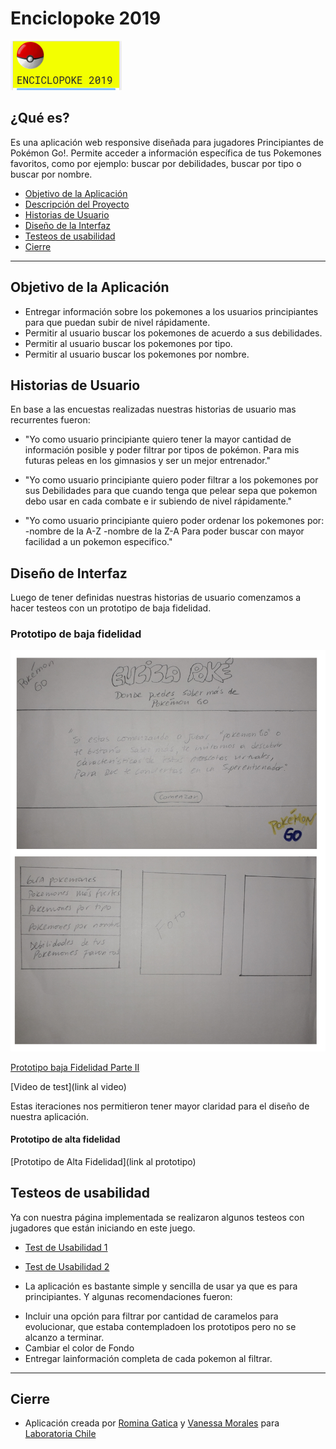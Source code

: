 # Enciclopoke 2019

![logo de la aplicacion](./src/imagenes_pokemon/Logo_aplicacion.png "Logo de la aplicación")

## ¿Qué es?

Es una aplicación web responsive diseñada para jugadores Principiantes de Pokémon Go!. 
Permite acceder a información específica de tus Pokemones favoritos, como por ejemplo: buscar por debilidades, buscar por tipo o buscar por nombre.

* [Objetivo de la Aplicación](#objetivo-de-la-aplicación)
* [Descripción del Proyecto](#descripción-del-proyecto)
* [Historias de Usuario](#historias-de-usuario)
* [Diseño de la Interfaz](#diseño-de-interfaz)
* [Testeos de usabilidad](#testeos-de-usabilidad)
* [Cierre](#cierre)

***

## Objetivo de la Aplicación

* Entregar información sobre los pokemones a los usuarios principiantes para que puedan subir de nivel rápidamente.
* Permitir al usuario buscar los pokemones de acuerdo a sus debilidades.
* Permitir al usuario buscar los pokemones por tipo.
* Permitir al usuario buscar los pokemones por nombre.

## Historias de Usuario

En base a las encuestas realizadas nuestras historias de usuario mas recurrentes fueron:

* "Yo como usuario principiante quiero tener la mayor cantidad de información posible y poder filtrar por tipos    de pokémon. Para mis futuras peleas en los gimnasios y ser un mejor entrenador."

* "Yo como usuario principiante quiero poder filtrar a los pokemones por sus Debilidades para que cuando          tenga que pelear sepa que pokemon debo usar en cada combate e ir subiendo de nivel rápidamente." 

* "Yo como usuario principiante quiero poder ordenar los pokemones por: 
   -nombre de la A-Z
   -nombre de la Z-A
  Para poder buscar con mayor facilidad a un pokemon especifico."

## Diseño de Interfaz
    
Luego de tener definidas nuestras historias de usuario comenzamos a hacer testeos con un prototipo de baja fidelidad.

### Prototipo de baja fidelidad


![prototipo de baja fidelidad](./src/imagenes_pokemon/Prototipo_Baja_Fidelidad1.jpg "prototipo de baja fidelidad")

[Prototipo baja Fidelidad Parte II](./src/imagenes_pokemon/Prototipo_Baja_Fidelidad2.jpg "prototipo de baja fidelidad")

[Video de test](link al video)

Estas iteraciones nos permitieron tener mayor claridad para el diseño de nuestra aplicación.

#### Prototipo de alta fidelidad

[Prototipo de Alta Fidelidad](link al prototipo)

## Testeos de usabilidad

Ya con nuestra página implementada se realizaron algunos testeos con jugadores que están iniciando en este juego.

* [Test de Usabilidad 1](https://www.useloom.com/share/a4480318022f4577b3265ff4010c26d3)
* [Test de Usabilidad 2](https://www.useloom.com/share/c7dac88c961440549c7d1461da0c967f)

* La aplicación es bastante simple y sencilla de usar ya que es para principiantes. Y algunas recomendaciones fueron:
- Incluir una opción para filtrar por cantidad de caramelos para evolucionar, que estaba contempladoen los prototipos pero no se alcanzo a terminar.
- Cambiar el color de Fondo
- Entregar lainformación completa de cada pokemon al filtrar.

***

## Cierre

* Aplicación creada por [Romina Gatica](https://github.com/RominaGatica) y [Vanessa Morales](https://github.com/vnssmorales) para [Laboratoria Chile](https://github.com/LaboratoriaChile)

